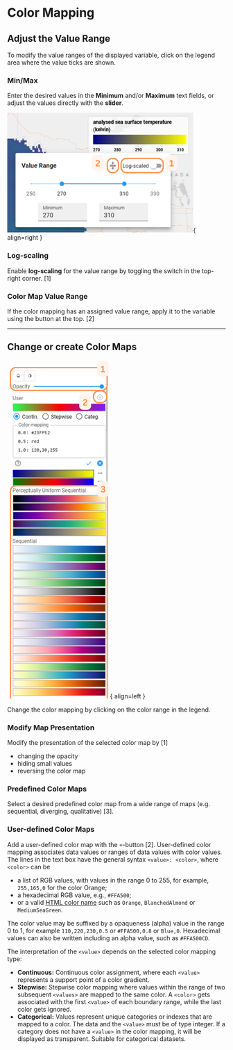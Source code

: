 # Color Mapping

## Adjust the Value Range

To modify the value ranges of the displayed variable, click on the legend area where the value ticks are shown.

### Min/Max

Enter the desired values in the **Minimum** and/or **Maximum** text fields, or adjust the values directly with the **slider**.

![Value Ranges](../assets/images/color_valuerange.png){ align=right }

### Log-scaling

Enable **log-scaling** for the value range by toggling the switch in the top-right corner. [1]

### Color Map Value Range

If the color mapping has an assigned value range, apply it to the variable using the button at the top. [2]

---

## Change or create Color Maps

![Colormap](../assets/images/color_mapping.png){ align=left }

Change the color mapping by clicking on the color range in the legend.

### Modify Map Presentation

Modify the presentation of the selected color map by [1]

- changing the opacity
- hiding small values
- reversing the color map

### Predefined Color Maps

Select a desired predefined color map from a wide range of maps (e.g. sequential, diverging, qualitative) [3].

### User-defined Color Maps

Add a user-defined color map with the `+`-button [2]. User-defined color mapping associates data values or ranges of data values with color values. The lines in the text box have the general syntax
`<value>: <color>`, where `<color>` can be

- a list of RGB values, with values in the range 0 to 255, for example,
  `255,165,0` for the color Orange;
- a hexadecimal RGB value, e.g., `#FFA500`;
- or a valid [HTML color name](https://www.w3schools.com/colors/colors_names.asp)
  such as `Orange`, `BlanchedAlmond` or `MediumSeaGreen`.

The color value may be suffixed by a opaqueness (alpha) value in the range
0 to 1, for example `110,220,230,0.5` or `#FFA500,0.8` or `Blue,0`.
Hexadecimal values can also be written including an alpha value,
such as `#FFA500CD`.

The interpretation of the `<value>` depends on the selected color mapping
type:

- **Continuous:** Continuous color assignment, where each `<value>`
  represents a support point of a color gradient.
- **Stepwise:** Stepwise color mapping where values within the range of two
  subsequent `<values>` are mapped to the same color. A `<color>` gets associated with the
  first `<value>` of each boundary range, while the last color gets ignored.
- **Categorical:** Values represent unique categories or indexes that are
  mapped to a color. The data and the `<value>` must be of type integer.
  If a category does not have a `<value>` in the color mapping, it will be
  displayed as transparent. Suitable for categorical datasets.
